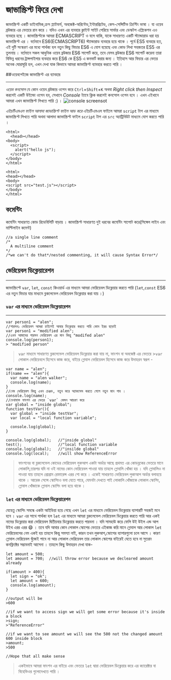 # জাভাস্ক্রিপ্ট ফিরে দেখা

জাভাস্ক্রিপ্ট একটি ডাইনামিক,ক্রস প্ল্যাটফর্ম, অবজেক্ট-অরিন্টেড,ইন্টারপ্রিটেড, কেস-সেন্সিটিভ  ক্রিপ্টিং ভাষা । যা ওয়েব ব্রউজার এর ভেতরে রান করে । যদিও এখন এর ব্যবহার
ক্লাইন্ট সাইট পেরিয়ে সার্ভার এবং ডেস্কটপ এপ্লিকেশন এও ব্যবহার হছে ।
জাভাস্ক্রিপ্টকে আমরা ECMASCRIPT ও বলে থাকি, যাকে সাধারণত একটি স্ট্যান্ডারাড ধরা হয় জাভাস্ক্রিপ্ট এর । বর্তমানে ES6(ECMASCRIPT6) স্ট্যান্ডারাড ব্যবহার হয়ে থাকে । পূর্বে ES5 ব্যবহার হত, এই দুটি সংস্করণ এর মধ্যে পার্থক্য হল নতুন কিছু ফিচার ES6 এ যোগ হয়েছে এবং কোড লিখা সহজতর ES5 এর তুলনায় । বর্তমানে সকল আধুনিক ওয়েব ব্রউজার ES6 সাপোর্ট করে, তবে যেসব ব্রউজার ES6 সাপোর্ট করেনা তারা বিভিন্ন ধরনের ট্রান্সপাইলার ব্যবহার করে ES6 কে ES5 এ কনভার্ট করার জন্য । ইতিহাস আর ফিচার এর ভেতর অনেক ঘোরাঘুরি হল, এখন দেখা যাক কিভাবে আমরা জাভাস্ক্রিপ্ট ব্যাবহার করতে পারি । 

##ওয়েবপেইজে জাভাস্ক্রিপ্ট এর ব্যাবহার 

---
*ওয়েব কনসোল*
যে কোন ওয়েব ব্রউজার ওপেন করে `Ctrl`+`Shift`+`K`
অথবা *Right click then Inspect* করলেই একটি উইন্ডো ওপেন হব, সেখানে *Console* ট্যাবে ক্লিক করলেই কনসোল ওপেন হবে । এখন এইখানে আমরা এখন জাভাস্ক্রিপ্ট লিখতে পারি :) ।
![console screensot](https://github.com/shuvo2k/Javascript_Look_Back/tree/master/images/console.jpeg)

*এইচটিএমএল ফাইল আলাদা জাভাস্ক্রিপ্ট ফাইল আড করে*
এইচটিএমএল ফাইলে আমরা `script` টাগ এর মাধ্যমে জাভাস্ক্রিপ্ট লিখতে পারি অথবা আলাদা জাভাস্ক্রিপ্ট ফাইল `script` টাগ এর `src` অ্যাট্রিবিউট মাধ্যমে যোগ করতে পারি । 
```
<html>
  <head></head>
<body>
  <script>
    alert("hello js");
  </script>
</body>
</html>
```
 
  ```
<html>
  <head></head>
<body>
  <script src="test.js"></script>
</body>
</html>
  
  ```
## কমেন্টিং 
কমেন্টিং সাধারণত কোড রিডেবিলিটি বাড়ায় । জাভাস্ক্রিপ্ট সাধারণত দুই ধরনের কমেন্টিং সাপোট করে(সিঙ্গেল লাইন এবং মাল্টিলাইন কমেন্ট) 
```
//a single line comment
/*
  A multiline comment
*/
/*we can't do that*/nested commenting, it will cause Syntax Error*/
```

## ভেরিয়েবল ডিক্লেয়ারেশন 
---
জাভাস্ক্রিপ্টে `var`, `let`, `const`  কিওয়ার্ড এর মাধ্যমে আমরা ভেরিয়েবল ডিক্লেয়ার করতে পারি (`let`,`const` ES6 এর নতুন ফিচার যার মাধ্যমে ব্লকলেভেল ভেরিয়েবল ডিক্লেয়ার করা যায় ।)

### `var` এর মাধ্যমে ভেরিয়েবল ডিক্লেয়ারেশন
---
```
var person1 = "alen";  
//পারসন১ ভেরিয়েবল আমরা চাইলেই আবার ডিক্লেয়ার করতে পারি কোন ইরর ছাড়াই 
var person1 = "modified alen";
//এখন আমাদের পারসন ভেরিয়েবল এর মান কিন্তু "modifed alen"
console.log(person1); 
> "modified person"
```
>`var` মাধ্যমে সাধারণত ব্লকলেভেল ভেরিয়েবল ডিক্লেয়ার করা যায় না, ফাংশন বা অবজেক্ট এর ভেতরে >`var` লোকাল ভেরিয়েবলে হিসেবে কাজ করে, বাইরে গ্লোবাল ভেরিয়েবল হিসেবে কাজ করে উদাহরন স্বরূপ - 
```
var name = "alen";
if(name == "alen"){
  var name = "alen walker";
  console.log(name);
}
//নেম ভেরিয়েবল কিন্তু এখন চেঞ্জড, নতুন করে অ্যাকসেস করতে গেলে নতুন মান পাব । 
console.log(name);
//দেখাযাক ফাংশন এর ভেতর `var` কেমন আচরণ করে 
var global = "inside global";
function testVar(){
  var global = "inside testVar";
  var local = "local function variable";

  console.log(global);
} 

console.log(global);   //"inside global"
test();                //"local function variable
console.log(global);   //"insilde global"
console.log(local);    //will show ReferenceError 
```

>ফাংশনের বা ব্লকলেভেল কোডের ভেরিয়েবল লুকআপ একটা অর্ডার আছে প্রথমত এর কোডব্লকের ভেতরে মানে লোকালি,তারপর যদি না ওই নামের কোন ভেরিয়েবল পাওয়া যায় তাহলে গ্লোবালি খোঁজা হয় । যদি গ্লোবালিও না পাওয়া যায় তাহলে প্রোগ্রাম রেফারেন্স এরর শো করে । একেই সাধারণত ভেরিয়েবল লুকাআপ অর্ডার বলাহয়ে থাকে । আরেক সেন্সে স্কোপিংও বলা যেতে পারে, যেমনটা দেখতে পাই লোকালি খোঁজাকে লোকাল স্কোপিং, গ্লোবাল খোঁজাকে গ্লোবাল স্কোপিং বলা হয়ে থাকে ।


### `let` এর মাধ্যমে ভেরিয়েবল ডিক্লেয়ারেশন

যেহেতু স্কোপিং সমন্ধে একটা আইডিয়া হয়ে গেছে এখন `let` এর মাধ্যমে ভেরিয়েবল ডিক্লেয়ার ব্যাপারটি সহজই মনে হবে । `var` এর সাথে পার্থক্য হল `let` এর মাধ্যমে আমরা ব্লকলেভেল ভেরিয়েবল ডিক্লেয়ার করতে পারি আর একই নামের ডিক্লেয়ার করা ভেরিয়েবল দ্বিতীয়বার ডিক্লেয়ার করতে পারবনা । যদি সামহাউ করে ফেলি উই উইল এন্ড আপ উইথ এরর এরর :smile: । তবে যদি আবার কোন লোকাল স্কোপের ভেতরে এইকাজ করি মানে গ্লোবাল আর লোকাল `let` ভেরিয়েবলের নেম একই হয় তাহলে কিন্তু সমস্যা নাই, কারন তখন লুকআপ,স্কোপের ব্যাপারগুলো চলে আসে । কারণ গ্লোবাল ভেরিয়েবল খুঁজেই পাবে না আর লোকাল ভেরিয়েবল তার লোকাল স্কোপের বাইরেই যেতে হবে না সুতরাং কনফ্লিক্টের সম্ভাবনাই আসেনা । তাহলে কিছু উদাহরন দেখা যাক-
```
let amount = 500;
let amount = 700;  //will throw error because we decleared amount already

if(amount > 400){
  let sign = "ok";
  let amount = 600;
  console.log(amount);
}

//output will be
>600

//if we want to access sign we will get some error because it's inside a block
>sign;
>"ReferenceError"

//if we want to see amount we will see the 500 not the changed amount 600 inside block 
>amount;
>500

//Hope that all make sense 
```
>একইভাবে আমরা ফাংশন এর বাইরে এবং ভেতরে `let` দ্বারা ভেরিয়েবল ডিক্লেয়ার করে এর ক্যারেক্টার বা বিহেভিওর গুলোদেখতে পারি । 